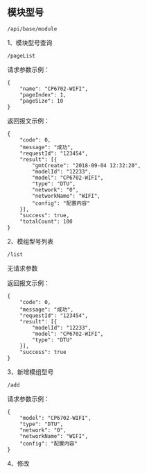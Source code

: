 ## 模块型号

```
/api/base/module
```

1、模块型号查询

```
/pageList
```

请求参数示例：

```
{
    "name": "CP6702-WIFI",
    "pageIndex": 1,
    "pageSize": 10
}
```

返回报文示例：

```
{
    "code": 0,
    "message": "成功",
    "requestId": "123454",
    "result": [{
        "gmtCreate": "2018-09-04 12:32:20",
        "modelId": "12233",
        "model": "CP6702-WIFI",
        "type": "DTU",
        "network": "0",
        "networkName": "WIFI",
        "config": "配置内容"
    }],
    "success": true,
    "totalCount": 100
}
```

2、模组型号列表

```
/list
```

无请求参数

返回报文示例：

```
{
    "code": 0,
    "message": "成功",
    "requestId": "123454",
    "result": [{
        "modelId": "12233",
        "model": "CP6702-WIFI",
        "type": "DTU"
    }],
    "success": true
}
```

3、新增模组型号

```
/add
```

请求参数示例：

```
{
    "model": "CP6702-WIFI",
    "type": "DTU",
    "network": "0",
    "networkName": "WIFI",
    "config": "配置内容"
}
```

4、修改

